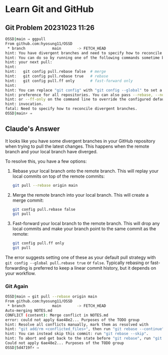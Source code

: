 # Learn Git and GitHub

## Git Problem 20231023 11:26

```sh
OSSD|main ⇒ ggpull
From github.com:hyosung11/OSSD
 * branch            main       -> FETCH_HEAD
hint: You have divergent branches and need to specify how to reconcile them.
hint: You can do so by running one of the following commands sometime before
hint: your next pull:
hint: 
hint:   git config pull.rebase false  # merge
hint:   git config pull.rebase true   # rebase
hint:   git config pull.ff only       # fast-forward only
hint: 
hint: You can replace "git config" with "git config --global" to set a default
hint: preference for all repositories. You can also pass --rebase, --no-rebase,
hint: or --ff-only on the command line to override the configured default per
hint: invocation.
fatal: Need to specify how to reconcile divergent branches.
OSSD|main⚡ ⇒
```

## Claude's Answer

It looks like you have some divergent branches in your GitHub repository when trying to pull the latest changes. This happens when the remote branch and your local branch have diverged.

To resolve this, you have a few options:

1. Rebase your local branch onto the remote branch. This will replay your local commits on top of the remote commits:

    ```sh
    git pull --rebase origin main
    ```

2. Merge the remote branch into your local branch. This will create a merge commit:

    ```sh
    git config pull.rebase false
    git pull
    ```

3. Fast-forward your local branch to the remote branch. This will drop any local commits and make your branch point to the same commit as the remote:

    ```sh
    git config pull.ff only
    git pull
    ```

The error suggests setting one of these as your default pull strategy with `git config --global pull.rebase true` or `false`. Typically rebasing or fast-forwarding is preferred to keep a linear commit history, but it depends on your workflow.

### Git Again

```sh
OSSD|main ⇒ git pull --rebase origin main
From github.com:hyosung11/OSSD
 * branch            main       -> FETCH_HEAD
Auto-merging NOTES.md
CONFLICT (content): Merge conflict in NOTES.md
error: could not apply 6ae48e2... Purposes of the TODO group
hint: Resolve all conflicts manually, mark them as resolved with
hint: "git add/rm <conflicted_files>", then run "git rebase --continue".
hint: You can instead skip this commit: run "git rebase --skip".
hint: To abort and get back to the state before "git rebase", run "git rebase --abort".
Could not apply 6ae48e2... Purposes of the TODO group
OSSD|5d4719f⚡ ⇒
```
